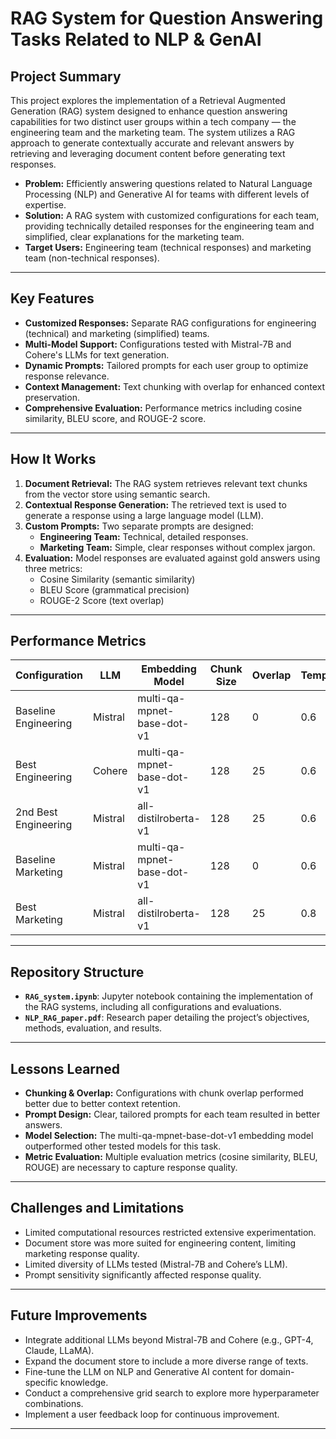 # RAG System for Question Answering Tasks Related to NLP & GenAI

## Project Summary
This project explores the implementation of a Retrieval Augmented Generation (RAG) system designed to enhance question answering capabilities for two distinct user groups within a tech company — the engineering team and the marketing team. The system utilizes a RAG approach to generate contextually accurate and relevant answers by retrieving and leveraging document content before generating text responses.

- **Problem:** Efficiently answering questions related to Natural Language Processing (NLP) and Generative AI for teams with different levels of expertise.
- **Solution:** A RAG system with customized configurations for each team, providing technically detailed responses for the engineering team and simplified, clear explanations for the marketing team.
- **Target Users:** Engineering team (technical responses) and marketing team (non-technical responses).

---

## Key Features
- **Customized Responses:** Separate RAG configurations for engineering (technical) and marketing (simplified) teams.
- **Multi-Model Support:** Configurations tested with Mistral-7B and Cohere's LLMs for text generation.
- **Dynamic Prompts:** Tailored prompts for each user group to optimize response relevance.
- **Context Management:** Text chunking with overlap for enhanced context preservation.
- **Comprehensive Evaluation:** Performance metrics including cosine similarity, BLEU score, and ROUGE-2 score.

---

## How It Works
1. **Document Retrieval:** The RAG system retrieves relevant text chunks from the vector store using semantic search.
2. **Contextual Response Generation:** The retrieved text is used to generate a response using a large language model (LLM).
3. **Custom Prompts:** Two separate prompts are designed:
   - **Engineering Team:** Technical, detailed responses.
   - **Marketing Team:** Simple, clear responses without complex jargon.
4. **Evaluation:** Model responses are evaluated against gold answers using three metrics:
   - Cosine Similarity (semantic similarity)
   - BLEU Score (grammatical precision)
   - ROUGE-2 Score (text overlap)

---

## Performance Metrics
| Configuration           | LLM       | Embedding Model          | Chunk Size | Overlap | Temperature | Cosine Similarity | BLEU Score | ROUGE-2 Score |
|-------------------------|------------|---------------------------|-------------|---------|--------------|-------------------|-------------|----------------|
| Baseline Engineering     | Mistral     | multi-qa-mpnet-base-dot-v1 | 128         | 0       | 0.6          | 0.6943             | 0.0483      | 0.0825          |
| Best Engineering         | Cohere      | multi-qa-mpnet-base-dot-v1 | 128         | 25      | 0.6          | 0.8016             | 0.0381      | 0.0897          |
| 2nd Best Engineering     | Mistral     | all-distilroberta-v1       | 128         | 25      | 0.6          | 0.7643             | 0.0349      | 0.0688          |
| Baseline Marketing       | Mistral     | multi-qa-mpnet-base-dot-v1 | 128         | 0       | 0.6          | 0.7064             | 0.0366      | 0.0767          |
| Best Marketing           | Mistral     | all-distilroberta-v1       | 128         | 25      | 0.8          | 0.7302             | 0.0370      | 0.0673          |

---

## Repository Structure
- **`RAG_system.ipynb`**: Jupyter notebook containing the implementation of the RAG systems, including all configurations and evaluations.
- **`NLP_RAG_paper.pdf`**: Research paper detailing the project’s objectives, methods, evaluation, and results.

---

## Lessons Learned
- **Chunking & Overlap:** Configurations with chunk overlap performed better due to better context retention.
- **Prompt Design:** Clear, tailored prompts for each team resulted in better answers.
- **Model Selection:** The multi-qa-mpnet-base-dot-v1 embedding model outperformed other tested models for this task.
- **Metric Evaluation:** Multiple evaluation metrics (cosine similarity, BLEU, ROUGE) are necessary to capture response quality.

---

## Challenges and Limitations
- Limited computational resources restricted extensive experimentation.
- Document store was more suited for engineering content, limiting marketing response quality.
- Limited diversity of LLMs tested (Mistral-7B and Cohere’s LLM).
- Prompt sensitivity significantly affected response quality.

---

## Future Improvements
- Integrate additional LLMs beyond Mistral-7B and Cohere (e.g., GPT-4, Claude, LLaMA).
- Expand the document store to include a more diverse range of texts.
- Fine-tune the LLM on NLP and Generative AI content for domain-specific knowledge.
- Conduct a comprehensive grid search to explore more hyperparameter combinations.
- Implement a user feedback loop for continuous improvement.

---
